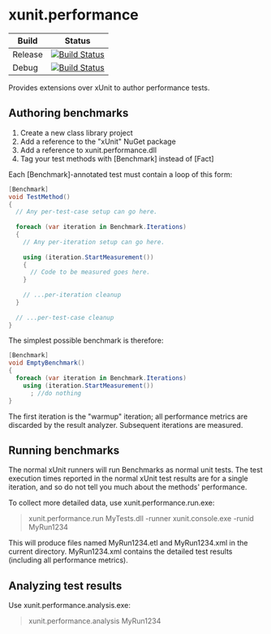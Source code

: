 # xunit.performance

Build | Status
------------ | -------------
Release | [![Build Status](http://dotnet-ci.cloudapp.net/buildStatus/icon?job=microsoft_xunit-performance_release)](http://dotnet-ci.cloudapp.net/job/microsoft_xunit-performance_release/)
Debug | [![Build Status](http://dotnet-ci.cloudapp.net/buildStatus/icon?job=microsoft_xunit-performance_debug)](http://dotnet-ci.cloudapp.net/job/microsoft_xunit-performance_debug)

Provides extensions over xUnit to author performance tests.

## Authoring benchmarks

1. Create a new class library project
2. Add a reference to the "xUnit" NuGet package
3. Add a reference to xunit.performance.dll
4. Tag your test methods with [Benchmark] instead of [Fact]

Each [Benchmark]-annotated test must contain a loop of this form:

```csharp
[Benchmark]
void TestMethod()
{
  // Any per-test-case setup can go here.
  
  foreach (var iteration in Benchmark.Iterations)
  {
    // Any per-iteration setup can go here.
    
    using (iteration.StartMeasurement())
    {
      // Code to be measured goes here.
    }
    
    // ...per-iteration cleanup
  }
  
  // ...per-test-case cleanup
}
```

The simplest possible benchmark is therefore:

```csharp
[Benchmark]
void EmptyBenchmark()
{
  foreach (var iteration in Benchmark.Iterations)
    using (iteration.StartMeasurement())
      ; //do nothing
}
```

The first iteration is the "warmup" iteration; all performance metrics are discarded by the result analyzer.  Subsequent iterations are measured. 

## Running benchmarks

The normal xUnit runners will run Benchmarks as normal unit tests.  The test execution times reported in the normal xUnit test results are for a single iteration, and so do not tell you much about the methods' performance.

To collect more detailed data, use xunit.performance.run.exe:

> xunit.performance.run MyTests.dll -runner xunit.console.exe -runid MyRun1234

This will produce files named MyRun1234.etl and MyRun1234.xml in the current directory.  MyRun1234.xml contains the detailed test results (including all performance metrics).

## Analyzing test results

Use xunit.performance.analysis.exe:

> xunit.performance.analysis MyRun1234

